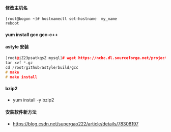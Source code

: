 #### 修改主机名
```
[root@bogon ~]# hostnamectl set-hostname  my_name
reboot
```

#### yum install gcc gcc-c++
#### astyle 安装
```c++
[root@iZ23psatkqsZ mysql]# wget https://nchc.dl.sourceforge.net/project/astyle/astyle/astyle%203.0.1/astyle_3.0.1_linux.tar.gz
tar xvf *.gz
cd /root/github/astyle/build/gcc
# make
# make install
```
#### bzip2
* yum install -y bzip2


#### 安装软件新方法
* https://blog.csdn.net/supergao222/article/details/78308197
